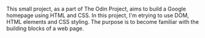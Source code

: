 This small project, as a part of The Odin Project, aims to build a Google homepage using HTML and CSS. In this project, I'm etrying to use DOM, HTML elements and CSS styling. The purpose is to become familiar with the building blocks of a web page.